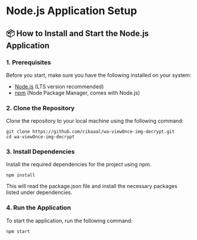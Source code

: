 # Node.js Application Setup

## 📦 **How to Install and Start the Node.js Application**

### 1. **Prerequisites**
Before you start, make sure you have the following installed on your system:

- [Node.js](https://nodejs.org/) (LTS version recommended)
- [npm](https://www.npmjs.com/) (Node Package Manager, comes with Node.js)

### 2. **Clone the Repository**
Clone the repository to your local machine using the following command:

```
git clone https://github.com/cikaaal/wa-viewOnce-img-decrypt.git
cd wa-viewOnce-img-decrypt
```

### 3. **Install Dependencies**

Install the required dependencies for the project using npm.

```
npm install
```
This will read the package.json file and install the necessary packages listed under dependencies.

### 4. **Run the Application**

To start the application, run the following command:
```
npm start
```

